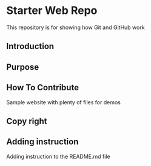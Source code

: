 # Starter Web Repo

This repository is for showing how Git and GitHub work
## Introduction

## Purpose

## How To Contribute
Sample website with plenty of files for demos

## Copy right

## Adding instruction
Adding instruction to the README.md file
